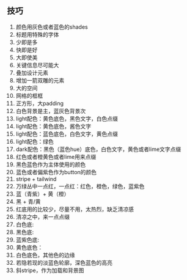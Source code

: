 ## 技巧

1. 颜色用灰色或者蓝色的shades
1. 标题用特殊的字体
1. 少即是多
1. 快即是好
1. 大即使美
1. 关键信息尽可能大
1. 叠加设计元素
1. 增加一箭双雕的元素
1. 大的空间
1. 网格的框框
1. 正方形，大padding
1. 白色背景是主，蓝灰色背景次
1. light配色：黄色底色，黑色文字，白色点缀
1. light配色：黄色底色，酱色文字
1. light配色：蓝色底色，白色文字，黄色点缀
1. light配色：绿色
1. dark配色：黑色（蓝色hue）底色，白色文字，黄色或者lime文字点缀
1. 红色或者橙黄色或者lime用来点缀
1. 黑色蓝色作为主体使用的颜色
1. 蓝色或者偏紫色作为button的颜色
1. stripe + tailwind
1. 万绿丛中一点红，一点红：红色，橙色，绿色，蓝紫色
1. 蓝（青紫）+ 黄（橙）
1. 黑 + 青/黄
1. 红底用的比较少，尽量不用，太热烈，缺乏清凉感
1. 清凉之中，来一点点缀
1. 白色底:
1. 黑色底:
1. 蓝紫色底:
1. 黄色底色：
1. 白色底色，其他色的边缘
1. 若隐若现的淡蓝色轮廓，深色蓝色的高亮
1. 斜stripe，作为加载和背景图